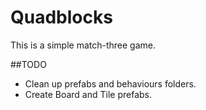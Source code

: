 Quadblocks
================================
This is a simple match-three game.

##TODO
+ Clean up prefabs and behaviours folders.
+ Create Board and Tile prefabs.